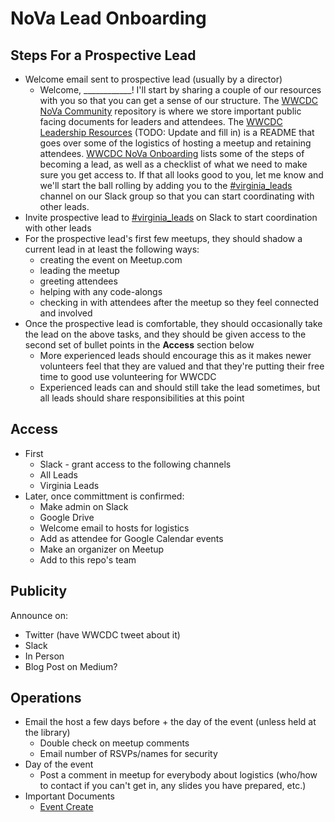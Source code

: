 # NoVa Lead Onboarding

## Steps For a Prospective Lead
* Welcome email sent to prospective lead (usually by a director)
  * Welcome, ____________! I'll start by sharing a couple of our resources with you so that you can get a sense of our structure. The [WWCDC NoVa Community](https://github.com/womenwhocodedc/nova-community) repository is where we store important public facing documents for leaders and attendees. The [WWCDC Leadership Resources](#) (TODO: Update and fill in) is a README that goes over some of the logistics of hosting a meetup and retaining attendees. [WWCDC NoVa Onboarding](https://github.com/womenwhocodedc/nova-community/blob/master/leadership-resources/onboarding.md) lists some of the steps of becoming a lead, as well as a checklist of what we need to make sure you get access to. If that all looks good to you, let me know and we'll start the ball rolling by adding you to the [#virginia_leads]() channel on our Slack group so that you can start coordinating with other leads.
* Invite prospective lead to [#virginia_leads]() on Slack to start coordination with other leads
* For the prospective lead's first few meetups, they should shadow a current lead in at least the following ways:
  * creating the event on Meetup.com
  * leading the meetup
  * greeting attendees
  * helping with any code-alongs
  * checking in with attendees after the meetup so they feel connected and involved
* Once the prospective lead is comfortable, they should occasionally take the lead on the above tasks, and they should be given access to the second set of bullet points in the **Access** section below
  * More experienced leads should encourage this as it makes newer volunteers feel that they are valued and that they're putting their free time to good use volunteering for WWCDC
  * Experienced leads can and should still take the lead sometimes, but all leads should share responsibilities at this point

## Access
* First
  * Slack - grant access to the following channels
  * All Leads
  * Virginia Leads
* Later, once committment is confirmed:
  * Make admin on Slack
  * Google Drive
  * Welcome email to hosts for logistics
  * Add as attendee for Google Calendar events
  * Make an organizer on Meetup
  * Add to this repo's team

## Publicity
Announce on:
* Twitter (have WWCDC tweet about it)
* Slack
* In Person
* Blog Post on Medium?

## Operations
* Email the host a few days before + the day of the event (unless held at the library)
  * Double check on meetup comments
  * Email number of RSVPs/names for security
* Day of the event
  * Post a comment in meetup for everybody about logistics (who/how to contact if you can't get in, any slides you have prepared, etc.)
* Important Documents
  * [Event Create](https://github.com/womenwhocodedc/nova-community/blob/master/event-creation.md)